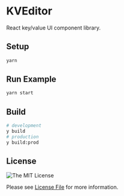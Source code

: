 # KVEditor

React key/value UI component library. 

## Setup

```bash
yarn
```

## Run Example

```bash
yarn start
```

## Build

```bash
# development
y build
# production
y build:prod
```

## License

![The MIT License](https://img.shields.io/badge/license-MIT-brightgreen.svg)

Please see [License File](LICENSE.md) for more information.

[link-author]: https://github.com/imagemarker
